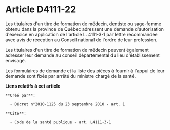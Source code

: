 # Article D4111-22

Les titulaires d'un titre de formation de médecin, dentiste ou sage-femme obtenu dans la province de Québec adressent une
demande d'autorisation d'exercice en application de l'article L. 4111-3-1 par lettre recommandée avec avis de réception au
Conseil national de l'ordre de leur profession. 

Les titulaires d'un titre de formation de médecin peuvent également adresser leur demande au conseil départemental du lieu
d'établissement envisagé. 

Les formulaires de demande et la liste des pièces à fournir à l'appui de leur demande sont fixés par arrêté du ministre
chargé de la santé.

**Liens relatifs à cet article**

	**Créé par**:

	  - Décret n°2010-1125 du 23 septembre 2010 - art. 1

	**Cite**:

	  - Code de la santé publique - art. L4111-3-1
